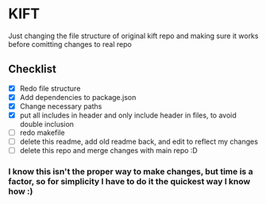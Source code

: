 # KIFT
Just changing the file structure of original kift repo and making sure it works before comitting changes to real repo


## Checklist

- [x] Redo file structure
- [x] Add dependencies to package.json
- [x] Change necessary paths
- [x] put all includes in header and only include header in files, to avoid double inclusion
- [ ] redo makefile
- [ ] delete this readme, add old readme back, and edit to reflect my changes
- [ ] delete this repo and merge changes with main repo :D

### I know this isn't the proper way to make changes, but time is a factor, so for simplicity I have to do it the quickest way I know how :)
